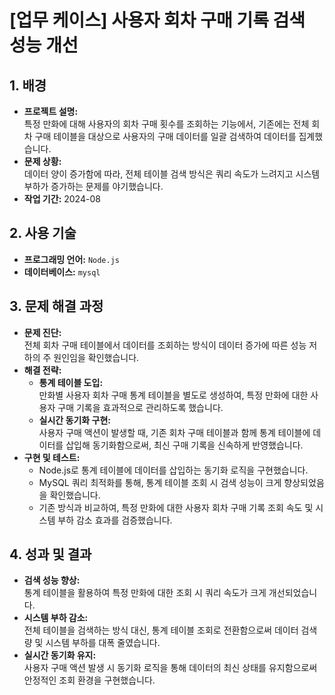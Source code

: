 # [업무 케이스] 사용자 회차 구매 기록 검색 성능 개선

## 1. 배경
- **프로젝트 설명:**  
  특정 만화에 대해 사용자의 회차 구매 횟수를 조회하는 기능에서, 기존에는 전체 회차 구매 테이블을 대상으로 사용자의 구매 데이터를 일괄 검색하여 데이터를 집계했습니다.
- **문제 상황:**  
  데이터 양이 증가함에 따라, 전체 테이블 검색 방식은 쿼리 속도가 느려지고 시스템 부하가 증가하는 문제를 야기했습니다.
- **작업 기간:**  2024-08

## 2. 사용 기술
- **프로그래밍 언어:** `Node.js`
- **데이터베이스:** `mysql`  

## 3. 문제 해결 과정
- **문제 진단:**  
  전체 회차 구매 테이블에서 데이터를 조회하는 방식이 데이터 증가에 따른 성능 저하의 주 원인임을 확인했습니다.
- **해결 전략:**  
  - **통계 테이블 도입:**  
    만화별 사용자 회차 구매 통계 테이블을 별도로 생성하여, 특정 만화에 대한 사용자 구매 기록을 효과적으로 관리하도록 했습니다.
  - **실시간 동기화 구현:**  
    사용자 구매 액션이 발생할 때, 기존 회차 구매 테이블과 함께 통계 테이블에 데이터를 삽입해 동기화함으로써, 최신 구매 기록을 신속하게 반영했습니다.
- **구현 및 테스트:**  
  - Node.js로 통계 테이블에 데이터를 삽입하는 동기화 로직을 구현했습니다.
  - MySQL 쿼리 최적화를 통해, 통계 테이블 조회 시 검색 성능이 크게 향상되었음을 확인했습니다.
  - 기존 방식과 비교하여, 특정 만화에 대한 사용자 회차 구매 기록 조회 속도 및 시스템 부하 감소 효과를 검증했습니다.

## 4. 성과 및 결과
- **검색 성능 향상:**  
  통계 테이블을 활용하여 특정 만화에 대한 조회 시 쿼리 속도가 크게 개선되었습니다.
- **시스템 부하 감소:**  
  전체 테이블을 검색하는 방식 대신, 통계 테이블 조회로 전환함으로써 데이터 검색량 및 시스템 부하를 대폭 줄였습니다.
- **실시간 동기화 유지:**  
  사용자 구매 액션 발생 시 동기화 로직을 통해 데이터의 최신 상태를 유지함으로써 안정적인 조회 환경을 구현했습니다.
